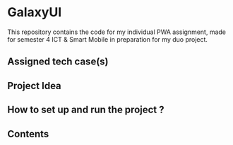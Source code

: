 # GalaxyUI

This repository contains the code for my individual PWA assignment, made for semester 4 ICT & Smart Mobile in preparation for my duo project.

## Assigned tech case(s)

## Project Idea

## How to set up and run the project ?

## Contents
